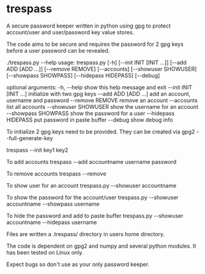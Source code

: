 # trespass
A secure password keeper written in python using gpg to protect account/user and user/password key value stores.

The code aims to be secure and requires the password for 2 gpg keys before a user password can be revealed. 

./trespass.py --help
usage: trespass.py [-h] [--init INIT [INIT ...]] [--add ADD [ADD ...]]
                   [--remove REMOVE] [--accounts] [--showuser SHOWUSER]
                   [--showpass SHOWPASS] [--hidepass HIDEPASS] [--debug]

optional arguments:
  -h, --help            show this help message and exit
  --init INIT [INIT ...]
                        initialize with two gpg keys
  --add ADD [ADD ...]   add an account, username and password
  --remove REMOVE       remove an account
  --accounts            list all accounts
  --showuser SHOWUSER   show the username for an account
  --showpass SHOWPASS   show the password for a user
  --hidepass HIDEPASS   put password in paste buffer
  --debug               show debug info


To initialize 2 gpg keys need to be provided. They can be created via gpg2 --full-generate-key

trespass --init key1 key2

To add accounts
trespass --add accountname username password

To remove accounts
trespass --remove 

To show user for an account
trespass.py --showuser accountname

To show the password for the account/user
trespass.py --showuser accountname --showpass username

To hide the password and add to paste buffer
trespass.py --showuser accountname --hidepass username

Files are written a .trespass/ directory in users home directory.

The code is dependent on gpg2 and numpy and several python modules. It has been tested on Linux only.

Expect bugs so don't use as your only password keeper.
